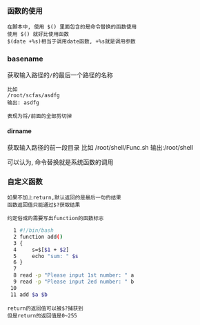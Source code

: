 ### 函数的使用
    在脚本中, 使用 $() 里面包含的是命令替换的函数使用
    使用 $() 就好比使用函数
    $(date +%s)相当于调用date函数, +%s就是调用参数

### basename
获取输入路径的`/`的最后一个路径的名称
        
    比如
    /root/scfas/asdfg
    输出: asdfg

    表现为将/前面的全部剪切掉
#### dirname
获取输入路径的前一段目录
    比如
    /root/shell/Func.sh
    输出:/root/shell

可以认为, 命令替换就是系统函数的调用

### 自定义函数
    如果不加上return,默认返回的是最后一句的结果
    函数返回值只能通过$?获取结果

    约定俗成的需要写出function的函数标志

```bash
  1 #!/bin/bash
  2 function add()
  3 {
  4     s=$[$1 + $2]
  5     echo "sum: " $s
  6 }
  7 
  8 read -p "Please input 1st number: " a
  9 read -p "Please input 2ed number: " b
 10 
 11 add $a $b

```
    return的返回值可以被$?捕获到
    但是return的返回值是0~255
